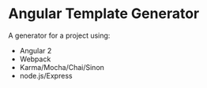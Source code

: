 # Angular Template Generator

A generator for a project using:

* Angular 2
* Webpack
* Karma/Mocha/Chai/Sinon
* node.js/Express
